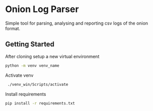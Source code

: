 # Onion Log Parser

Simple tool for parsing, analysing and reporting csv logs of the onion format.

## Getting Started

After cloning setup a new virtual environment

```bash
python -m venv venv_name
```

Activate venv

```bash
 ./venv_win/Scripts/activate
 ```

Install requirements

```bash
pip install -r requirements.txt
```
